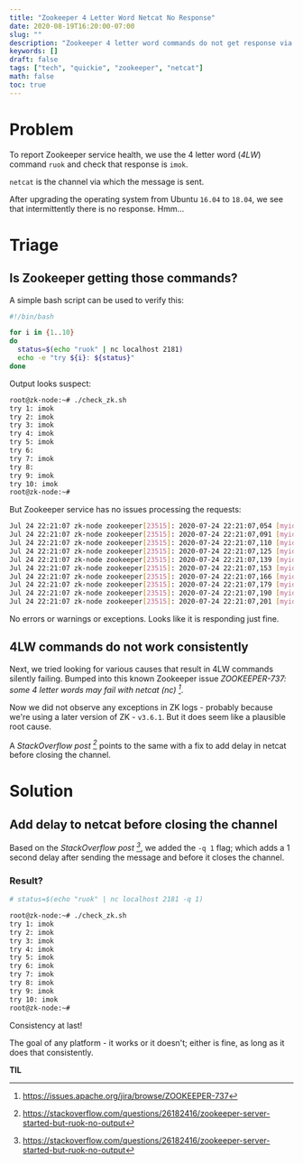 ```yaml
---
title: "Zookeeper 4 Letter Word Netcat No Response"
date: 2020-08-19T16:20:00-07:00
slug: ""
description: "Zookeeper 4 letter word commands do not get response via netcat. How to check if Zookeeper is responding and resolve the netcat issue."
keywords: []
draft: false
tags: ["tech", "quickie", "zookeeper", "netcat"]
math: false
toc: true
---
```


# Problem

To report Zookeeper service health, we use the 4 letter word (_4LW_) command
`ruok` and check that response is `imok`.

`netcat` is the channel via which the message is
sent.

After upgrading the operating system from Ubuntu `16.04` to `18.04`, we see that
intermittently there is no response. Hmm...

# Triage

## Is Zookeeper getting those commands?

A simple bash script can be used to verify this:

```bash
#!/bin/bash

for i in {1..10}
do
  status=$(echo "ruok" | nc localhost 2181)
  echo -e "try ${i}: ${status}"
done
```

Output looks suspect:

```bash
root@zk-node:~# ./check_zk.sh
try 1: imok
try 2: imok
try 3: imok
try 4: imok
try 5: imok
try 6:
try 7: imok
try 8:
try 9: imok
try 10: imok
root@zk-node:~#
```

But Zookeeper service has no issues processing the requests:

```bash
Jul 24 22:21:07 zk-node zookeeper[23515]: 2020-07-24 22:21:07,054 [myid:] - INFO  [NIOWorkerThread-31:NIOServerCnxn@507] - Processing ruok command from /127.0.0.1:49880
Jul 24 22:21:07 zk-node zookeeper[23515]: 2020-07-24 22:21:07,091 [myid:] - INFO  [NIOWorkerThread-22:NIOServerCnxn@507] - Processing ruok command from /127.0.0.1:49882
Jul 24 22:21:07 zk-node zookeeper[23515]: 2020-07-24 22:21:07,110 [myid:] - INFO  [NIOWorkerThread-20:NIOServerCnxn@507] - Processing ruok command from /127.0.0.1:49884
Jul 24 22:21:07 zk-node zookeeper[23515]: 2020-07-24 22:21:07,125 [myid:] - INFO  [NIOWorkerThread-4:NIOServerCnxn@507] - Processing ruok command from /127.0.0.1:49886
Jul 24 22:21:07 zk-node zookeeper[23515]: 2020-07-24 22:21:07,139 [myid:] - INFO  [NIOWorkerThread-3:NIOServerCnxn@507] - Processing ruok command from /127.0.0.1:49888
Jul 24 22:21:07 zk-node zookeeper[23515]: 2020-07-24 22:21:07,153 [myid:] - INFO  [NIOWorkerThread-1:NIOServerCnxn@507] - Processing ruok command from /127.0.0.1:49890
Jul 24 22:21:07 zk-node zookeeper[23515]: 2020-07-24 22:21:07,166 [myid:] - INFO  [NIOWorkerThread-23:NIOServerCnxn@507] - Processing ruok command from /127.0.0.1:49892
Jul 24 22:21:07 zk-node zookeeper[23515]: 2020-07-24 22:21:07,179 [myid:] - INFO  [NIOWorkerThread-11:NIOServerCnxn@507] - Processing ruok command from /127.0.0.1:49894
Jul 24 22:21:07 zk-node zookeeper[23515]: 2020-07-24 22:21:07,190 [myid:] - INFO  [NIOWorkerThread-9:NIOServerCnxn@507] - Processing ruok command from /127.0.0.1:49896
Jul 24 22:21:07 zk-node zookeeper[23515]: 2020-07-24 22:21:07,201 [myid:] - INFO  [NIOWorkerThread-5:NIOServerCnxn@507] - Processing ruok command from /127.0.0.1:49898
```

No errors or warnings or exceptions. Looks like it is responding just fine. 

## 4LW commands do not work consistently

Next, we tried looking for various causes that result in 4LW commands silently
failing.
Bumped into this known Zookeeper issue
<cite>ZOOKEEPER-737: some 4 letter words may fail with netcat (nc) [^1]</cite>.

Now we did not observe any exceptions in ZK logs - probably because we're
using a later version of ZK - `v3.6.1`. But it does seem like a plausible
root cause.

A <cite>StackOverflow post [^2]</cite> points to the same with a fix to add
delay in netcat before closing the channel.

# Solution

## Add delay to netcat before closing the channel

Based on the <cite>StackOverflow post [^2]</cite>, we added the `-q 1` flag;
which adds a 1 second delay after sending the message and before it closes
the channel.

### Result?

```bash
# status=$(echo "ruok" | nc localhost 2181 -q 1)

root@zk-node:~# ./check_zk.sh
try 1: imok
try 2: imok
try 3: imok
try 4: imok
try 5: imok
try 6: imok
try 7: imok
try 8: imok
try 9: imok
try 10: imok
root@zk-node:~#
```

Consistency at last!

The goal of any platform - it works or it doesn't; either is fine, as long as
it does that consistently.

**TIL**

[^1]: https://issues.apache.org/jira/browse/ZOOKEEPER-737
[^2]: https://stackoverflow.com/questions/26182416/zookeeper-server-started-but-ruok-no-output
